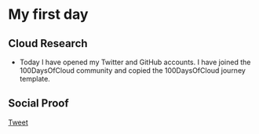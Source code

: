 <!-- This is a template you can use for quick progress days. It removes a lot of the steps we encourage you to share in the longer template 000-DAY-ARTICLE-LONG-TEMPLATE.MD-->

# My first day

## Cloud Research

- Today I have opened my Twitter and GitHub accounts. I have joined the 100DaysOfCloud community and copied the 100DaysOfCloud journey template.

## Social Proof

[Tweet](https://twitter.com/Chiuskt/status/1454102011843014659)
